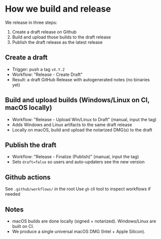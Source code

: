 # How we build and release

We release in three steps:
1) Create a draft release on Github
2) Build and upload those builds to the draft release
3) Publish the draft release as the latest release

## Create a draft
- Trigger: push a tag `vX.Y.Z`
- Workflow: "Release - Create Draft"
- Result: a draft GitHub Release with autogenerated notes (no binaries yet)

## Build and upload builds (Windows/Linux on CI, macOS locally)
- Workflow: "Release - Upload Win/Linux to Draft" (manual, input the tag)
- Adds Windows and Linux artifacts to the same draft release
- Locally on macOS, build and upload the notarized DMG(s) to the draft

## Publish the draft
- Workflow: "Release - Finalize (Publish)" (manual, input the tag)
- Sets `draft=false` so users and auto-updaters see the new version

## Github actions
See `.github/workflows/` in the root
Use `gh` cli tool to inspect workflows if needed

## Notes
- macOS builds are done locally (signed + notarized). Windows/Linux are built on CI.
- We produce a single universal macOS DMG (Intel + Apple Silicon).